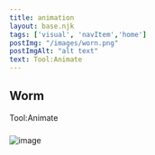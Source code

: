 ```yaml
---
title: animation
layout: base.njk
tags: ['visual', 'navItem','home']
postImg: "/images/worn.png"
postImgAlt: "alt text"
text: Tool:Animate
---
```

  <main>
  <div class="detailpage">   
 <div class="description"> 
    <h2 class="dptitle">Worm</h2>  
   <p class="dpword">Tool:Animate</p>
  <h3 class="projectdetail"></h3>
   <p class="dpword">  </p>
 </div>  
   <div class="dpimages-width"> 
   <img src="/images/worm.gif"  class="dp" alt="image"></div>


  </main>